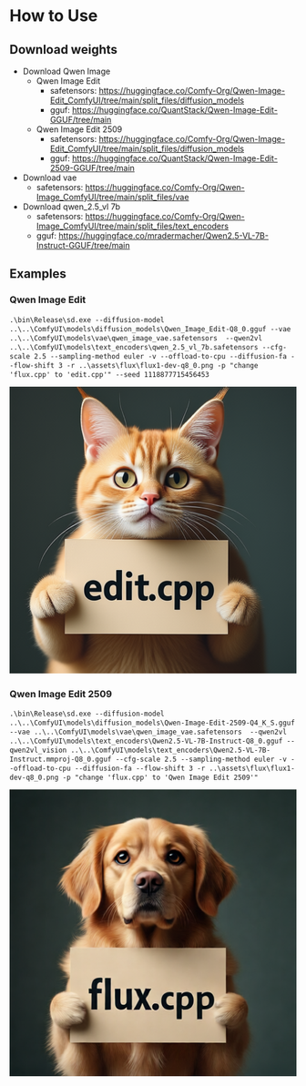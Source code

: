 # How to Use

## Download weights

- Download Qwen Image
    - Qwen Image Edit
        - safetensors: https://huggingface.co/Comfy-Org/Qwen-Image-Edit_ComfyUI/tree/main/split_files/diffusion_models
        - gguf: https://huggingface.co/QuantStack/Qwen-Image-Edit-GGUF/tree/main
    - Qwen Image Edit 2509
        - safetensors: https://huggingface.co/Comfy-Org/Qwen-Image-Edit_ComfyUI/tree/main/split_files/diffusion_models
        - gguf: https://huggingface.co/QuantStack/Qwen-Image-Edit-2509-GGUF/tree/main
- Download vae
    - safetensors: https://huggingface.co/Comfy-Org/Qwen-Image_ComfyUI/tree/main/split_files/vae
- Download qwen_2.5_vl 7b
    - safetensors: https://huggingface.co/Comfy-Org/Qwen-Image_ComfyUI/tree/main/split_files/text_encoders
    - gguf: https://huggingface.co/mradermacher/Qwen2.5-VL-7B-Instruct-GGUF/tree/main

## Examples

### Qwen Image Edit

```
.\bin\Release\sd.exe --diffusion-model  ..\..\ComfyUI\models\diffusion_models\Qwen_Image_Edit-Q8_0.gguf --vae ..\..\ComfyUI\models\vae\qwen_image_vae.safetensors  --qwen2vl ..\..\ComfyUI\models\text_encoders\qwen_2.5_vl_7b.safetensors --cfg-scale 2.5 --sampling-method euler -v --offload-to-cpu --diffusion-fa --flow-shift 3 -r ..\assets\flux\flux1-dev-q8_0.png -p "change 'flux.cpp' to 'edit.cpp'" --seed 1118877715456453
```

<img alt="qwen_image_edit" src="../assets/qwen/qwen_image_edit.png" />


### Qwen Image Edit 2509

```
.\bin\Release\sd.exe --diffusion-model  ..\..\ComfyUI\models\diffusion_models\Qwen-Image-Edit-2509-Q4_K_S.gguf --vae ..\..\ComfyUI\models\vae\qwen_image_vae.safetensors  --qwen2vl ..\..\ComfyUI\models\text_encoders\Qwen2.5-VL-7B-Instruct-Q8_0.gguf --qwen2vl_vision ..\..\ComfyUI\models\text_encoders\Qwen2.5-VL-7B-Instruct.mmproj-Q8_0.gguf --cfg-scale 2.5 --sampling-method euler -v --offload-to-cpu --diffusion-fa --flow-shift 3 -r ..\assets\flux\flux1-dev-q8_0.png -p "change 'flux.cpp' to 'Qwen Image Edit 2509'"
```

<img alt="qwen_image_edit_2509" src="../assets/qwen/qwen_image_edit_2509.png" />
